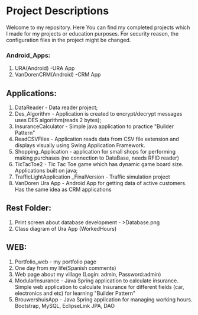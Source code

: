 Project Descriptions
=======
Welcome to my repository. Here You can find my completed projects which I made for my projects or education purposes.
For security reason, the configuration files in the project might be changed.


### Android_Apps:
1. URA(Android) -URA App
2. VanDorenCRM(Android) -CRM App

## Applications:
1. DataReader - Data reader project;
2. Des_Algorithm - Application is created to encrypt/decrypt messages uses DES algorithm(reads 2 bytes);
3. InsuranceCalculator - Simple java application to practice "Builder Pattern"
4. ReadCSVFiles - Application reads data from CSV file extension and displays visually using Swing Application Framework.
5. Shopping_Application - application for small shops for performing making purchases (no connection to DataBase, needs RFID reader)
6. TicTacToe2 -  Tic Tac Toe game which has dynamic game board size. Applications built on java;
7. TrafficLightApplication _FinalVersion - Traffic simulation project
8. VanDoren Ura App - Android App for getting data of active customers. Has the same idea as CRM applications

## Rest Folder:
1. Print screen about database development - >Database.png
2. Class diagram of Ura App (WorkedHours)
	
## WEB:
1. Portfolio_web - my portfolio page
2. One day from my life(Spanish comments)
3. Web page about my village (Login: admin, Password:admin)
4. ModularInsurance - Java Spring application to calculate insurance. Simple web application to calculate Insurance for different fields (car, electronics and etc) for learning "Builder Pattern"
5. BrouwershuisApp - Java Spring application for managing working hours. Bootstrap, MySQL, EclipseLink JPA, DAO
